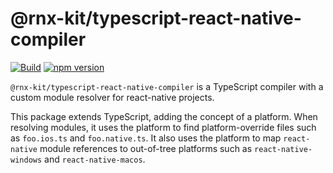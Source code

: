# @rnx-kit/typescript-react-native-compiler

[![Build](https://github.com/microsoft/rnx-kit/actions/workflows/build.yml/badge.svg)](https://github.com/microsoft/rnx-kit/actions/workflows/build.yml)
[![npm version](https://img.shields.io/npm/v/@rnx-kit/typescript-react-native-compiler)](https://www.npmjs.com/package/@rnx-kit/typescript-react-native-compiler)

`@rnx-kit/typescript-react-native-compiler` is a TypeScript compiler with a
custom module resolver for react-native projects.

This package extends TypeScript, adding the concept of a platform. When
resolving modules, it uses the platform to find platform-override files such as
`foo.ios.ts` and `foo.native.ts`. It also uses the platform to map
`react-native` module references to out-of-tree platforms such as
`react-native-windows` and `react-native-macos`.
